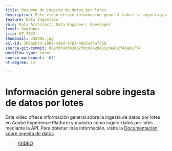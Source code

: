 ```yaml
---
title: Resumen de ingesta de datos por lotes
description: Este vídeo ofrece información general sobre la ingesta por lotes en Adobe Experience Platform y muestra cómo ingerir datos por lotes mediante la API.
feature: Data Ingestion
role: Data Architect, Data Engineer, Developer
level: Beginner
jira: KT-7022
thumbnail: 330995.jpg
exl-id: 300acb73-2099-438d-97b3-48d2af5afdb0
source-git-commit: 00ef0f40fb3d82f0c06428a35c0e402f46ab6774
workflow-type: tm+mt
source-wordcount: '63'
ht-degree: 1%

---
```


# Información general sobre ingesta de datos por lotes

Este vídeo ofrece información general sobre la ingesta de datos por lotes en Adobe Experience Platform y muestra cómo ingerir datos por lotes mediante la API. Para obtener más información, visite la [Documentación sobre ingesta de datos](https://experienceleague.adobe.com/docs/experience-platform/ingestion/home.html?lang=es).

>[!VIDEO](https://video.tv.adobe.com/v/330995?learn=on)

